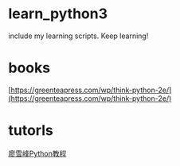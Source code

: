 # learn_python3
include my learning scripts. Keep learning!

# books
[https://greenteapress.com/wp/think-python-2e/](https://greenteapress.com/wp/think-python-2e/)

# tutorls
[廖雪峰Python教程](https://www.liaoxuefeng.com/wiki/1016959663602400)


